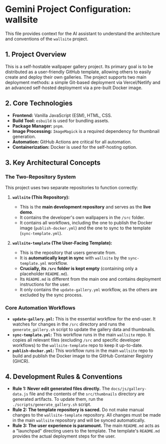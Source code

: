 # Gemini Project Configuration: wallsite

This file provides context for the AI assistant to understand the architecture and conventions of the `wallsite` project.

## 1. Project Overview

This is a self-hostable wallpaper gallery project. Its primary goal is to be distributed as a user-friendly GitHub template, allowing others to easily create and deploy their own galleries. The project supports two main deployment methods: a simple Git-based deployment via Vercel/Netlify and an advanced self-hosted deployment via a pre-built Docker image.

## 2. Core Technologies

-   **Frontend:** Vanilla JavaScript (ESM), HTML, CSS.
-   **Build Tool:** `esbuild` is used for bundling assets.
-   **Package Manager:** `pnpm`.
-   **Image Processing:** `ImageMagick` is a required dependency for thumbnail generation.
-   **Automation:** GitHub Actions are critical for all automation.
-   **Containerization:** Docker is used for the self-hosting option.

## 3. Key Architectural Concepts

### The Two-Repository System

This project uses two separate repositories to function correctly:

1.  **`wallsite` (This Repository):**
    -   This is the **main development repository** and serves as the **live demo**.
    -   It contains the developer's own wallpapers in the `/src` folder.
    -   It contains all workflows, including the one to publish the Docker image (`publish-docker.yml`) and the one to sync to the template (`sync-template.yml`).

2.  **`wallsite-template` (The User-Facing Template):**
    -   This is the repository that users generate from.
    -   It is **automatically kept in sync** with `wallsite` by the `sync-template.yml` workflow.
    -   **Crucially, its `/src` folder is kept empty** (containing only a placeholder `README.md`).
    -   Its `README.md` is different from the main one and contains deployment instructions for the user.
    -   It only contains the `update-gallery.yml` workflow, as the others are excluded by the sync process.

### Core Automation Workflows

-   **`update-gallery.yml`:** This is the essential workflow for the end-user. It watches for changes in the `/src` directory and runs the `generate_gallery.sh` script to update the gallery data and thumbnails.
-   **`sync-template.yml`:** This workflow runs in the main `wallsite` repo. It copies all relevant files (excluding `/src` and specific developer workflows) to the `wallsite-template` repo to keep it up-to-date.
-   **`publish-docker.yml`:** This workflow runs in the main `wallsite` repo to build and publish the Docker image to the GitHub Container Registry (GHCR).

## 4. Development Rules & Conventions

-   **Rule 1: Never edit generated files directly.** The `docs/js/gallery-data.js` file and the contents of the `src/thumbnails` directory are generated artifacts. To update them, run the `./scripts/generate_gallery.sh` script.
-   **Rule 2: The template repository is sacred.** Do not make manual changes to the `wallsite-template` repository. All changes must be made in the main `wallsite` repository and will be synced automatically.
-   **Rule 3: The user experience is paramount.** The main `README.md` acts as a "launchpad" directing users to the template. The template's `README.md` provides the actual deployment steps for the user.
